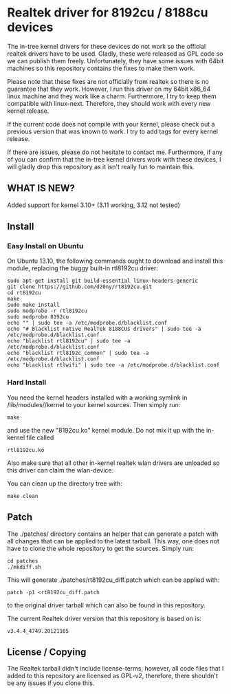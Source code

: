 # Realtek driver for 8192cu / 8188cu devices #


The in-tree kernel drivers for these devices do not work so the official realtek
drivers have to be used. Gladly, these were released as GPL code so we can
publish them freely. Unfortunately, they have some issues with 64bit machines so
this repository contains the fixes to make them work.

Please note that these fixes are not officially from realtek so there is no
guarantee that they work. However, I run this driver on my 64bit x86_64 linux
machine and they work like a charm. Furthermore, I try to keep them compatible
with linux-next. Therefore, they should work with every new kernel release.

If the current code does not compile with your kernel, please check out a
previous version that was known to work. I try to add tags for every kernel
release.

If there are issues, please do not hesitate to contact me. Furthermore, if any
of you can confirm that the in-tree kernel drivers work with these devices, I
will gladly drop this repository as it isn't really fun to maintain this.
## WHAT IS NEW? ##
Added support for kernel 3.10+ (3.11 working, 3.12 not tested)

## Install ##


### Easy Install on Ubuntu ###


On Ubuntu 13.10, the following commands ought to download and install this
module, replacing the buggy built-in rtl8192cu driver:
    
    sudo apt-get install git build-essential linux-headers-generic
    git clone https://github.com/dz0ny/rt8192cu.git
    cd rt8192cu
    make
    sudo make install
    sudo modprobe -r rtl8192cu
    sudo modprobe 8192cu
    echo "" | sudo tee -a /etc/modprobe.d/blacklist.conf
    echo "# Blacklist native RealTek 8188CUs drivers" | sudo tee -a /etc/modprobe.d/blacklist.conf   
    echo "blacklist rtl8192cu" | sudo tee -a /etc/modprobe.d/blacklist.conf   
    echo "blacklist rtl8192c_common" | sudo tee -a /etc/modprobe.d/blacklist.conf   
    echo "blacklist rtlwifi" | sudo tee -a /etc/modprobe.d/blacklist.conf   


### Hard Install ###

You need the kernel headers installed with a working symlink in
/lib/modules/<version>/kernel to your kernel sources. Then simply run:

    make
    
and use the new "8192cu.ko" kernel module. Do not mix it up with the in-kernel
file called

    rtl8192cu.ko
    
Also make sure that all other in-kernel realtek wlan drivers are unloaded so
this driver can claim the wlan-device.

You can clean up the directory tree with:

    make clean

## Patch ##

The ./patches/ directory contains an helper that can generate a patch with all
changes that can be applied to the latest tarball. This way, one does not have
to clone the whole repository to get the sources. Simply run:

    cd patches
    ./mkdiff.sh
    
This will generate ./patches/rt8192cu_diff.patch which can be applied with:

    patch -p1 <rt8192cu_diff.patch

to the original driver tarball which can also be found in this repository.

The current Realtek driver version that this repository is based on is:
    
    v3.4.4_4749.20121105

## License / Copying ##

The Realtek tarball didn't include license-terms, however, all code files that I
added to this repository are licensed as GPL-v2, therefore, there shouldn't be
any issues if you clone this.
